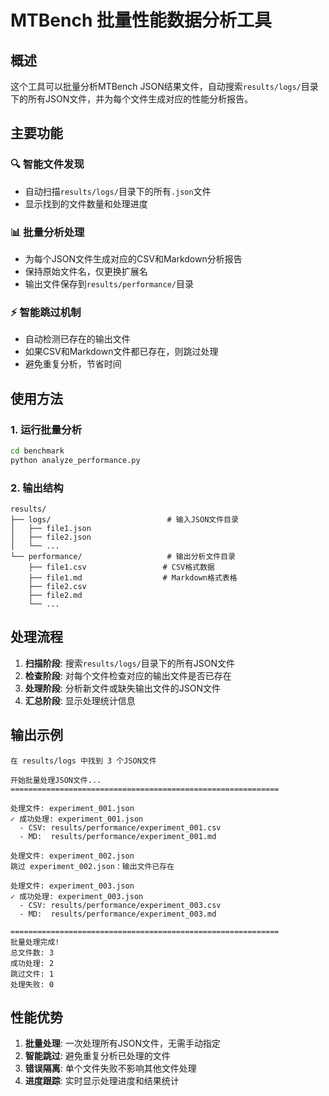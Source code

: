 # MTBench 批量性能数据分析工具

## 概述
这个工具可以批量分析MTBench JSON结果文件，自动搜索`results/logs/`目录下的所有JSON文件，并为每个文件生成对应的性能分析报告。

## 主要功能

### 🔍 智能文件发现
- 自动扫描`results/logs/`目录下的所有`.json`文件
- 显示找到的文件数量和处理进度

### 📊 批量分析处理
- 为每个JSON文件生成对应的CSV和Markdown分析报告
- 保持原始文件名，仅更换扩展名
- 输出文件保存到`results/performance/`目录

### ⚡ 智能跳过机制
- 自动检测已存在的输出文件
- 如果CSV和Markdown文件都已存在，则跳过处理
- 避免重复分析，节省时间

## 使用方法

### 1. 运行批量分析
```bash
cd benchmark
python analyze_performance.py
```

### 2. 输出结构
```
results/
├── logs/                          # 输入JSON文件目录
│   ├── file1.json
│   ├── file2.json
│   └── ...
└── performance/                   # 输出分析文件目录
    ├── file1.csv                 # CSV格式数据
    ├── file1.md                  # Markdown格式表格
    ├── file2.csv
    ├── file2.md
    └── ...
```

## 处理流程

1. **扫描阶段**: 搜索`results/logs/`目录下的所有JSON文件
2. **检查阶段**: 对每个文件检查对应的输出文件是否已存在
3. **处理阶段**: 分析新文件或缺失输出文件的JSON文件
4. **汇总阶段**: 显示处理统计信息

## 输出示例

```
在 results/logs 中找到 3 个JSON文件

开始批量处理JSON文件...
============================================================

处理文件: experiment_001.json
✓ 成功处理: experiment_001.json
  - CSV: results/performance/experiment_001.csv
  - MD:  results/performance/experiment_001.md

处理文件: experiment_002.json
跳过 experiment_002.json：输出文件已存在

处理文件: experiment_003.json
✓ 成功处理: experiment_003.json
  - CSV: results/performance/experiment_003.csv
  - MD:  results/performance/experiment_003.md

============================================================
批量处理完成!
总文件数: 3
成功处理: 2
跳过文件: 1
处理失败: 0
```

## 性能优势

1. **批量处理**: 一次处理所有JSON文件，无需手动指定
2. **智能跳过**: 避免重复分析已处理的文件
3. **错误隔离**: 单个文件失败不影响其他文件处理
4. **进度跟踪**: 实时显示处理进度和结果统计

